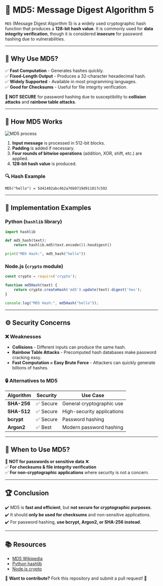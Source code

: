 # 🔐 MD5: Message Digest Algorithm 5

`MD5` (Message Digest Algorithm 5) is a widely used cryptographic hash function that produces a **128-bit hash value**. It is commonly used for **data integrity verification**, though it is considered **insecure** for password hashing due to vulnerabilities.

---

## 📌 Why Use MD5?

✅ **Fast Computation** - Generates hashes quickly.  
✅ **Fixed-Length Output** - Produces a 32-character hexadecimal hash.  
✅ **Widely Supported** - Available in most programming languages.  
✅ **Good for Checksums** - Useful for file integrity verification.

🚫 **NOT SECURE** for password hashing due to susceptibility to **collision attacks** and **rainbow table attacks**.

---

## 📜 How MD5 Works

![MD5 process](https://upload.wikimedia.org/wikipedia/commons/thumb/d/d6/MD5_hash.svg/500px-MD5_hash.svg.png)

1. **Input message** is processed in 512-bit blocks.
2. **Padding** is added if necessary.
3. **Four rounds of bitwise operations** (addition, XOR, shift, etc.) are applied.
4. **128-bit hash value** is produced.

### 🔍 Hash Example
```plaintext
MD5("hello") = 5d41402abc4b2a76b9719d911017c592
```

---

## 🚀 Implementation Examples

### **Python (`hashlib` library)**
```python
import hashlib

def md5_hash(text):
    return hashlib.md5(text.encode()).hexdigest()

print("MD5 Hash:", md5_hash("hello"))
```

### **Node.js (`crypto` module)**
```javascript
const crypto = require('crypto');

function md5Hash(text) {
    return crypto.createHash('md5').update(text).digest('hex');
}

console.log("MD5 Hash:", md5Hash("hello"));
```

---

## ⚙️ Security Concerns

### ❌ Weaknesses
- **Collisions** - Different inputs can produce the same hash.
- **Rainbow Table Attacks** - Precomputed hash databases make password cracking easy.
- **Fast Computation = Easy Brute Force** - Attackers can quickly generate billions of hashes.

### 🔒 Alternatives to MD5
| Algorithm  | Security | Use Case |
|-----------|----------|----------|
| **SHA-256** | ✅ Secure | General cryptographic use |
| **SHA-512** | ✅ Secure | High-security applications |
| **bcrypt** | ✅ Secure | Password hashing |
| **Argon2** | ✅ Best | Modern password hashing |

---

## 🔎 When to Use MD5?

🚫 **NOT for passwords or sensitive data** ❌  
✅ **For checksums & file integrity verification**  
✅ **For non-cryptographic applications** where security is not a concern.

---

## 🏆 Conclusion

✔️ MD5 is **fast and efficient**, but **not secure for cryptographic purposes**.  
✔️ It should **only be used for checksums** and non-sensitive applications.  
✔️ For password hashing, **use bcrypt, Argon2, or SHA-256 instead**.

---

## 📚 Resources
- [MD5 Wikipedia](https://en.wikipedia.org/wiki/MD5)
- [Python hashlib](https://docs.python.org/3/library/hashlib.html)
- [Node.js crypto](https://nodejs.org/api/crypto.html)

🔗 **Want to contribute?** Fork this repository and submit a pull request! 🚀
